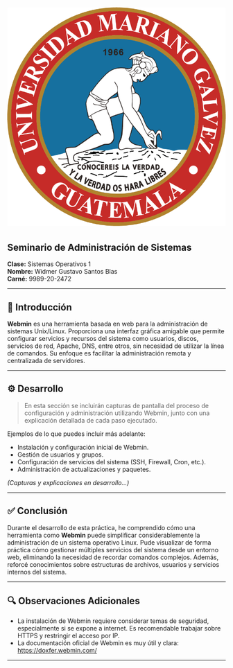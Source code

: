 # ![UMG Logo](img/umg.png)

## Seminario de Administración de Sistemas  
**Clase:** Sistemas Operativos 1  
**Nombre:** Widmer Gustavo Santos Blas  
**Carné:** 9989-20-2472  

---

## 📌 Introducción

**Webmin** es una herramienta basada en web para la administración de sistemas Unix/Linux. Proporciona una interfaz gráfica amigable que permite configurar servicios y recursos del sistema como usuarios, discos, servicios de red, Apache, DNS, entre otros, sin necesidad de utilizar la línea de comandos. Su enfoque es facilitar la administración remota y centralizada de servidores.

---

## ⚙️ Desarrollo

> En esta sección se incluirán capturas de pantalla del proceso de configuración y administración utilizando Webmin, junto con una explicación detallada de cada paso ejecutado.

Ejemplos de lo que puedes incluir más adelante:
- Instalación y configuración inicial de Webmin.
- Gestión de usuarios y grupos.
- Configuración de servicios del sistema (SSH, Firewall, Cron, etc.).
- Administración de actualizaciones y paquetes.

*(Capturas y explicaciones en desarrollo...)*

---

## ✅ Conclusión

Durante el desarrollo de esta práctica, he comprendido cómo una herramienta como **Webmin** puede simplificar considerablemente la administración de un sistema operativo Linux. Pude visualizar de forma práctica cómo gestionar múltiples servicios del sistema desde un entorno web, eliminando la necesidad de recordar comandos complejos. Además, reforcé conocimientos sobre estructuras de archivos, usuarios y servicios internos del sistema.

---

## 🔍 Observaciones Adicionales

- La instalación de Webmin requiere considerar temas de seguridad, especialmente si se expone a internet. Es recomendable trabajar sobre HTTPS y restringir el acceso por IP.
- La documentación oficial de Webmin es muy útil y clara: https://doxfer.webmin.com/

---


